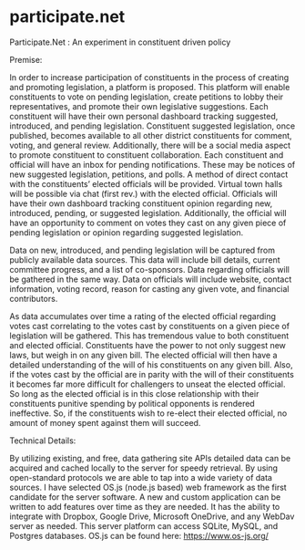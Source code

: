 # participate.net
Participate.Net : An experiment in constituent driven policy

Premise:

In order to increase participation of constituents in the process of creating and promoting legislation, a platform is proposed. This platform will enable constituents to vote on pending legislation, create petitions to lobby their representatives, and promote their own legislative suggestions. Each constituent will have their own personal dashboard tracking suggested, introduced, and pending legislation. Constituent suggested legislation, once published, becomes available to all other district constituents for comment, voting, and general review. Additionally, there will be a social media aspect to promote constituent to constituent collaboration. Each constituent and official will have an inbox for pending notifications. These may be notices of new suggested legislation, petitions, and polls. A method of direct contact with the constituents’ elected officials will be provided. Virtual town halls will be possible via chat (first rev.) with the elected official. Officials will have their own dashboard tracking constituent opinion regarding new, introduced, pending, or suggested legislation. Additionally, the official will have an opportunity to comment on votes they cast on any given piece of pending legislation or opinion regarding suggested legislation.

Data on new, introduced, and pending legislation will be captured from publicly available data sources. This data will include bill details, current committee progress, and a list of co-sponsors. Data regarding officials will be gathered in the same way. Data on officials will include website, contact information, voting record, reason for casting any given vote, and financial contributors.

As data accumulates over time a rating of the elected official regarding votes cast correlating to the votes cast by constituents on a given piece of legislation will be gathered. This has tremendous value to both constituent and elected official. Constituents have the power to not only suggest new laws, but weigh in on any given bill. The elected official will then have a detailed understanding of the will of his constituents on any given bill. Also, if the votes cast by the official are in parity with the will of their constituents it becomes far more difficult for challengers to unseat the elected official. So long as the elected official is in this close relationship with their constituents punitive spending by political opponents is rendered ineffective. So, if the constituents wish to re-elect their elected official, no amount of money spent against them will succeed.


Technical Details:


By utilizing existing, and free, data gathering site APIs detailed data can be acquired and cached locally to the server for speedy retrieval. By using open-standard protocols we are able to tap into a wide variety of data sources. I have selected OS.js (node.js based) web framework as the first candidate for the server software. A new and custom application can be written to add features over time as they are needed. It has the ability to integrate with Dropbox, Google Drive, Microsoft OneDrive, and any WebDav server as needed. This server platform can access SQLite, MySQL, and Postgres databases. OS.js can be found here: https://www.os-js.org/ 
